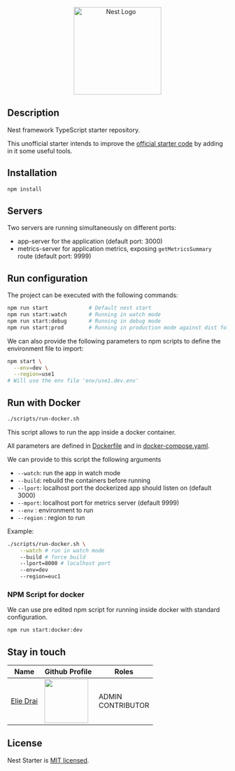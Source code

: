 <p align="center">
  <a href="http://nestjs.com/" target="blank"><img src="https://nestjs.com/img/logo-small.svg" width="200" alt="Nest Logo" /></a>
</p>

[circleci-image]: https://img.shields.io/circleci/build/github/nestjs/nest/master?token=abc123def456
[circleci-url]: https://circleci.com/gh/nestjs/nest

## Description

Nest framework TypeScript starter repository.

This unofficial starter intends to improve the [official starter code](https://github.com/nestjs/nest) by adding in it some useful tools.

## Installation

```bash
npm install
```

## Servers

Two servers are running simultaneously on different ports:

- app-server for the application (default port: 3000)
- metrics-server for application metrics, exposing `getMetricsSummary` route (default port: 9999)

## Run configuration

The project can be executed with the following commands:

```bash
npm run start             # Default nest start
npm run start:watch       # Running in watch mode
npm run start:debug       # Running in debug mode
npm run start:prod        # Running in production mode against dist folder
```

We can also provide the following parameters to npm scripts to define the environment file to import:

```bash
npm start \
  --env=dev \
  --region=use1
# Will use the env file 'env/use1.dev.env'
```

## Run with Docker

```bash
./scripts/run-docker.sh
```

This script allows to run the app inside a docker container.

All parameters are defined in [Dockerfile](Dockerfile) and in [docker-compose.yaml](docker-compose.yaml).

We can provide to this script the following arguments

- `--watch`: run the app in watch mode
- `--build`: rebuild the containers before running
- `--lport`: localhost port the dockerized app should listen on (default 3000)
- `--mport`: localhost port for metrics server (default 9999)
- `--env` : environment to run
- `--region` : region to run

Example:

```bash
./scripts/run-docker.sh \
    --watch # run in watch mode
    --build # force build
    --lport=8000 # localhost port
    --env=dev
    --region=euc1
```

### NPM Script for docker

We can use pre edited npm script for running inside docker with standard configuration.

```bash
npm run start:docker:dev
```

## Stay in touch

| Name                                      | Github Profile                                                                                                                                                                                                                             | Roles                 |
| ----------------------------------------- | ------------------------------------------------------------------------------------------------------------------------------------------------------------------------------------------------------------------------------------------ | --------------------- |
| [Elie Drai](https://github.com/elied-dev) | [<a href="https://github.com/elied-dev" target="blank"><img align="center" src="https://avatars.githubusercontent.com/u/106579448?s=400&u=00677ff0b4eba6a517bea6bc9ac2cf37e46c4d78&v=4" height="100" /></a>](https://github.com/elied-dev) | ADMIN <br>CONTRIBUTOR |

## License

Nest Starter is [MIT licensed](LICENSE).
